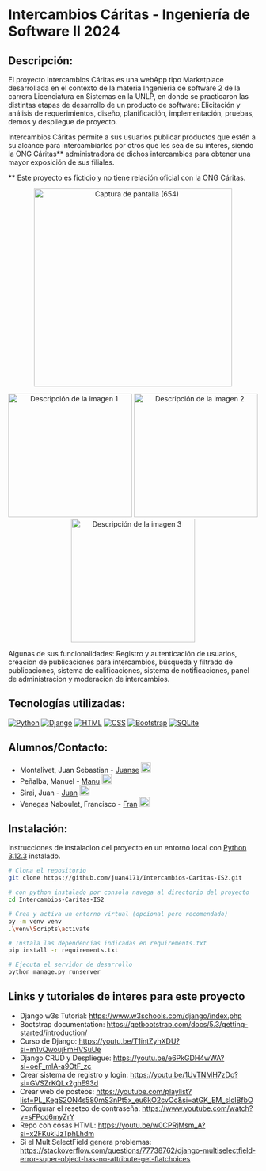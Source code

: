 # Intercambios Cáritas - Ingeniería de Software II 2024
## Descripción:
El proyecto Intercambios Cáritas es una webApp tipo Marketplace desarrollada en el contexto de la materia Ingenieria de software 2 de la carrera Licenciatura en Sistemas en la UNLP, en donde se practicaron las distintas etapas de desarrollo de un producto de software: Elicitación y análisis de requerimientos, diseño, planificación, implementación, pruebas, demos y despliegue de proyecto.

Intercambios Cáritas permite a sus usuarios publicar productos que estén a su alcance para intercambiarlos por otros que les sea de su interés, siendo la ONG Cáritas** administradora de dichos intercambios para obtener una mayor exposición de sus filiales.  

** Este proyecto es ficticio y no tiene relación oficial con la ONG Cáritas.

<p align="center">
  <img src="https://github.com/user-attachments/assets/5e8c4afd-11b4-40d7-a9e3-33fa2d6a9f71" alt="Captura de pantalla (654)" width="400">
</p>
<p align="center">
  <img src="https://github.com/user-attachments/assets/1c5289de-50c3-42e5-8cb5-21c1418cb5a8" alt="Descripción de la imagen 1" width="250">
  <img src="https://github.com/user-attachments/assets/d2402744-ec63-4acd-9b36-804d86d0c9ab" alt="Descripción de la imagen 2" width="250">
  <img src="https://github.com/user-attachments/assets/ab7a2e43-d791-4b6b-9837-0b7dd8ad19e6" alt="Descripción de la imagen 3" width="250">
</p>  

Algunas de sus funcionalidades: Registro y autenticación de usuarios, creacion de publicaciones para intercambios, búsqueda y filtrado de publicaciones, sistema de calificaciones, sistema de notificaciones, panel de administracion y moderacion de intercambios.  

## Tecnologías utilizadas:
[![Python](https://skillicons.dev/icons?i=python&theme=dark)](https://www.python.org/)
[![Django](https://skillicons.dev/icons?i=django&theme=dark)](https://www.djangoproject.com/)
[![HTML](https://skillicons.dev/icons?i=html&theme=dark)](https://developer.mozilla.org/es/docs/Web/HTML)
[![CSS](https://skillicons.dev/icons?i=css&theme=dark)](https://developer.mozilla.org/es/docs/Web/CSS)
[![Bootstrap](https://skillicons.dev/icons?i=bootstrap&theme=dark)](https://getbootstrap.com/)
[![SQLite](https://skillicons.dev/icons?i=sqlite&theme=dark)](https://www.sqlite.org/)  

## Alumnos/Contacto:

- Montalivet, Juan Sebastian - [Juanse](https://github.com/juan4171) [<img src="https://img.icons8.com/material-two-tone/452/github.png" alt="GitHub" width="20" height="20"/>](https://github.com/juan4171)
- Peñalba, Manuel - [Manu](https://github.com/manupenalba) [<img src="https://img.icons8.com/material-two-tone/452/github.png" alt="GitHub" width="20" height="20"/>](https://github.com/manupenalba)
- Sirai, Juan - [Juan](https://github.com/juansirai1) [<img src="https://img.icons8.com/material-two-tone/452/github.png" alt="GitHub" width="20" height="20"/>](https://github.com/juansirai)
- Venegas Naboulet, Francisco  - [Fran](https://github.com/fvenegasn) [<img src="https://img.icons8.com/material-two-tone/452/github.png" alt="GitHub" width="20" height="20"/>](https://github.com/fvenegasn)

## Instalación:

Instrucciones de instalacion del proyecto en un entorno local con [Python 3.12.3](https://www.python.org/) instalado.

```bash
# Clona el repositorio
git clone https://github.com/juan4171/Intercambios-Caritas-IS2.git

# con python instalado por consola navega al directorio del proyecto
cd Intercambios-Caritas-IS2

# Crea y activa un entorno virtual (opcional pero recomendado)
py -m venv venv
.\venv\Scripts\activate

# Instala las dependencias indicadas en requirements.txt
pip install -r requirements.txt

# Ejecuta el servidor de desarrollo
python manage.py runserver
```

## Links y tutoriales de interes para este proyecto

* Django w3s Tutorial: https://www.w3schools.com/django/index.php
* Bootstrap documentation: https://getbootstrap.com/docs/5.3/getting-started/introduction/
* Curso de Django: https://youtu.be/T1intZyhXDU?si=m1vQwoujFmHVSuUe
* Django CRUD y Despliegue: https://youtu.be/e6PkGDH4wWA?si=oeF_mlA-a9OtF_zc
* Crear sistema de registro y login: https://youtu.be/1UvTNMH7zDo?si=GVSZrKQLx2ghE93d
* Crear web de posteos: https://youtube.com/playlist?list=PL_KegS2ON4s580mS3nPt5x_eu6kO2cvOc&si=atGK_EM_sIcIBfbO
* Configurar el reseteo de contraseña: https://www.youtube.com/watch?v=sFPcd6myZrY
* Repo con cosas HTML: https://youtu.be/w0CPRjMsm_A?si=x2FKuklJzTphLhdm
* Si el MultiSelectField genera problemas: https://stackoverflow.com/questions/77738762/django-multiselectfield-error-super-object-has-no-attribute-get-flatchoices
